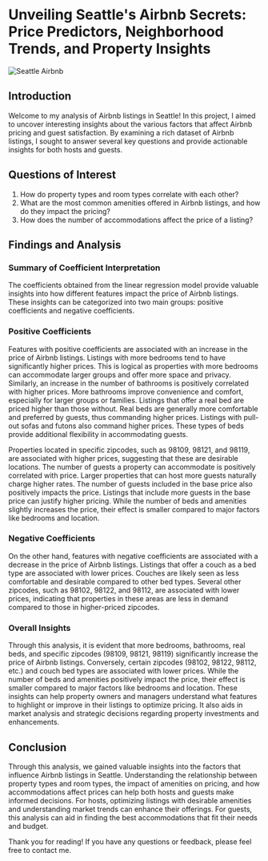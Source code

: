 # Unveiling Seattle's Airbnb Secrets: Price Predictors, Neighborhood Trends, and Property Insights

![Seattle Airbnb](https://github.com/CoskunErden/UdacityProjects/blob/main/docs/US_Seattle.jpg?raw=true)

## Introduction

Welcome to my analysis of Airbnb listings in Seattle! In this project, I aimed to uncover interesting insights about the various factors that affect Airbnb pricing and guest satisfaction. By examining a rich dataset of Airbnb listings, I sought to answer several key questions and provide actionable insights for both hosts and guests.

## Questions of Interest

1. How do property types and room types correlate with each other?
2. What are the most common amenities offered in Airbnb listings, and how do they impact the pricing?
3. How does the number of accommodations affect the price of a listing?

## Findings and Analysis

### Summary of Coefficient Interpretation

The coefficients obtained from the linear regression model provide valuable insights into how different features impact the price of Airbnb listings. These insights can be categorized into two main groups: positive coefficients and negative coefficients.

### Positive Coefficients

Features with positive coefficients are associated with an increase in the price of Airbnb listings. Listings with more bedrooms tend to have significantly higher prices. This is logical as properties with more bedrooms can accommodate larger groups and offer more space and privacy. Similarly, an increase in the number of bathrooms is positively correlated with higher prices. More bathrooms improve convenience and comfort, especially for larger groups or families. Listings that offer a real bed are priced higher than those without. Real beds are generally more comfortable and preferred by guests, thus commanding higher prices. Listings with pull-out sofas and futons also command higher prices. These types of beds provide additional flexibility in accommodating guests.

Properties located in specific zipcodes, such as 98109, 98121, and 98119, are associated with higher prices, suggesting that these are desirable locations. The number of guests a property can accommodate is positively correlated with price. Larger properties that can host more guests naturally charge higher rates. The number of guests included in the base price also positively impacts the price. Listings that include more guests in the base price can justify higher pricing. While the number of beds and amenities slightly increases the price, their effect is smaller compared to major factors like bedrooms and location.

### Negative Coefficients

On the other hand, features with negative coefficients are associated with a decrease in the price of Airbnb listings. Listings that offer a couch as a bed type are associated with lower prices. Couches are likely seen as less comfortable and desirable compared to other bed types. Several other zipcodes, such as 98102, 98122, and 98112, are associated with lower prices, indicating that properties in these areas are less in demand compared to those in higher-priced zipcodes.

### Overall Insights

Through this analysis, it is evident that more bedrooms, bathrooms, real beds, and specific zipcodes (98109, 98121, 98119) significantly increase the price of Airbnb listings. Conversely, certain zipcodes (98102, 98122, 98112, etc.) and couch bed types are associated with lower prices. While the number of beds and amenities positively impact the price, their effect is smaller compared to major factors like bedrooms and location. These insights can help property owners and managers understand what features to highlight or improve in their listings to optimize pricing. It also aids in market analysis and strategic decisions regarding property investments and enhancements.

## Conclusion

Through this analysis, we gained valuable insights into the factors that influence Airbnb listings in Seattle. Understanding the relationship between property types and room types, the impact of amenities on pricing, and how accommodations affect prices can help both hosts and guests make informed decisions. For hosts, optimizing listings with desirable amenities and understanding market trends can enhance their offerings. For guests, this analysis can aid in finding the best accommodations that fit their needs and budget.

Thank you for reading! If you have any questions or feedback, please feel free to contact me.

